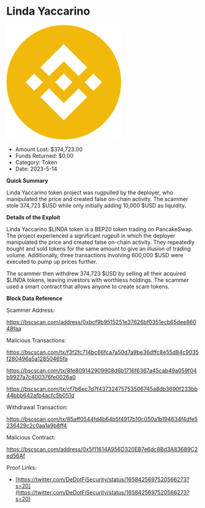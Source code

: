 # Linda Yaccarino
![Linda Yaccarino](/rektimages/Linda-Yaccarino.png)
- Amount Lost: $374,723.00
- Funds Returned: $0.00
- Category: Token
- Date: 2023-5-14

**Quick Summary**

Linda Yaccarino token project was rugpulled by the deployer, who manipulated the price and created false on-chain activity. The scammer stole 374,723 $USD while only initially adding 10,000 $USD as liquidity.

  


 **Details of the Exploit**

Linda Yaccarino $LINDA token is a BEP20 token trading on PancakeSwap. The project experienced a significant rugpull in which the deployer manipulated the price and created false on-chain activity. They repeatedly bought and sold tokens for the same amount to give an illusion of trading volume. Additionally, three transactions involving 600,000 $USD were executed to pump up prices further.

The scammer then withdrew 374,723 $USD by selling all their acquired $LINDA tokens, leaving investors with worthless holdings. The scammer used a smart contract that allows anyone to create scam tokens.

  


 **Block Data Reference**

Scammer Address: 

https://bscscan.com/address/0xbcf9b9515251e37626bf0351ecb65dee86048faa

  


Malicious Transactions: 

https://bscscan.com/tx/f3f2fc714bc66fca7a50d7a9be36dffc8e55d84c9035f280496a5a12850465fa

https://bscscan.com/tx/8fe809142909908d6b1716f6367a45cab49a059f04b9927a7c400376fe0026a0

https://bscscan.com/tx/cf7b6ec7d7f43732475753506745a8db3690f233bb44bbb642afb4acfc5b051d

  


Withdrawal Transaction: 

https://bscscan.com/tx/85aff0544fd4b64b5f4917b10c050a1b194634f4dfe5236429c2c0aa1a9b8ff4

  


Malicious Contract:

https://bscscan.com/address/0x5f11614A956D320EB7e6dc8Bd3A83689C2ed56Af


Proof Links:
- [https://twitter.com/DeDotFiSecurity/status/1658425697520566273?s=20](https://twitter.com/DeDotFiSecurity/status/1658425697520566273?s=20)


